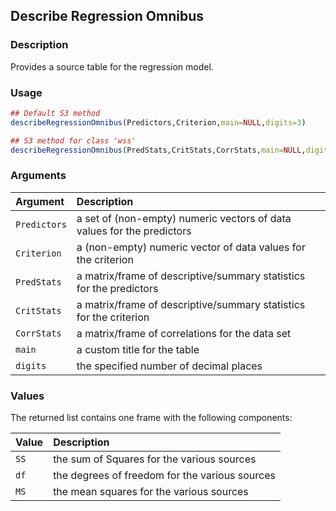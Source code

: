 ## Describe Regression Omnibus

### Description

Provides a source table for the regression model.

### Usage

```r
## Default S3 method
describeRegressionOmnibus(Predictors,Criterion,main=NULL,digits=3)

## S3 method for class 'wss'
describeRegressionOmnibus(PredStats,CritStats,CorrStats,main=NULL,digits=3)
```

### Arguments

Argument | Description
:-- | :--
```Predictors``` | a set of (non-empty) numeric vectors of data values for the predictors
```Criterion``` | a (non-empty) numeric vector of data values for the criterion
```PredStats``` | a matrix/frame of descriptive/summary statistics for the predictors
```CritStats``` | a matrix/frame of descriptive/summary statistics for the criterion
```CorrStats``` | a matrix/frame of correlations for the data set
```main``` | a custom title for the table
```digits``` | the specified number of decimal places

### Values

The returned list contains one frame with the following components:

Value | Description
:-- | :--
```SS``` | the sum of Squares for the various sources
```df``` | the degrees of freedom for the various sources
```MS``` | the mean squares for the various sources
